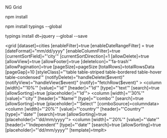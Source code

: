 NG Grid

npm install

npm install typings --global

typings install dt~jquery --global --save

<grid [dataset]=cities 
    [enableFilter]=true 
    [enableDateRangeFilter] = true
    [dateFormat]="mm/dd/yyyy"
    [enableColumnFilter]=true  
    [currentSortField]="'city'" 
    [currentSortDirection]=1
    [allowDelete]=true
    [allowView]=true
    [allowFooter]=true
    [deleteIcon]="'fa-trash'"
    [allowPagination]=true 
    [pageSize]=pageSize
    [totalRows]=totalRowsData
    [pageGap]=10
    [styleClass]="'table table-striped table-bordered table-hover table-condensed'"
    (notifyDelete)="handleDelete($event)"
    (notifyView)="handleView($event)"
    (notify)="fetchRow($event)"
    >
        <column [width]="'10%'" [value]="'id'" [header]="'Id'" [type]="'text'" [search]=true [allowSorting]=true [placeholder]="'Id'"></column>
        <column [width]="'30%'" [value]="'city'" [header]="'Name'" [type]="'combo'" [search]=true [allowSorting]=true [placeholder]="'Select'" [comboSource]=columndata></column>
        <column [width]="'20%'" [value]="'country'" [header]="'Country'" [type]="'date'" [search]=true [allowSorting]=true [placeholder]="'dd/mm/yyyy'"></column>
        <column [width]="'20%'" [value]="'date'" [header]="'Independent'" [type]="'date'" [search]=true [allowSorting]=true [placeholder]="'dd/mm/yyyy'" [template]=tmplt></column>
    </grid>
    
